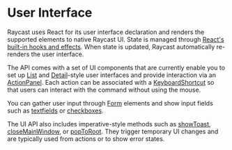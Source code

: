 # User Interface

Raycast uses React for its user interface declaration and renders the supported elements to native Raycast UI. State is managed through [React's built-in hooks and effects](https://reactjs.org/docs/hooks-intro.html). When state is updated, Raycast automatically re-renders the user interface. 

The API comes with a set of UI components that are currently enable you to set up [List](file:///Users/mann/Developer/api-alpha/documentation/modules.html#List) and [Detail](file:///Users/mann/Developer/api-alpha/documentation/modules.html#Detail)-style user interfaces and provide interaction via an [ActionPanel](file:///Users/mann/Developer/api-alpha/documentation/modules.html#ActionPanel). Each action can be associated with a [KeyboardShortcut](file:///Users/mann/Developer/api-alpha/documentation/interfaces/KeyboardShortcut.html) so that users can interact with the command without using the mouse.

You can gather user input through [Form](file:///Users/mann/Developer/api-alpha/documentation/modules.html#Form) elements and show input fields such as [textfields](file:///Users/mann/Developer/api-alpha/documentation/modules/Form.html#TextField) or [checkboxes](file:///Users/mann/Developer/api-alpha/documentation/modules/Form.html#Checkbox).

The UI API also includes imperative-style methods such as [showToast](file:///Users/mann/Developer/api-alpha/documentation/modules.html#showToast), [closeMainWindow](file:///Users/mann/Developer/api-alpha/documentation/modules.html#closeMainWindow), or [popToRoot](file:///Users/mann/Developer/api-alpha/documentation/modules.html#popToRoot). They trigger temporary UI changes and are typically used from actions or to show error states.

